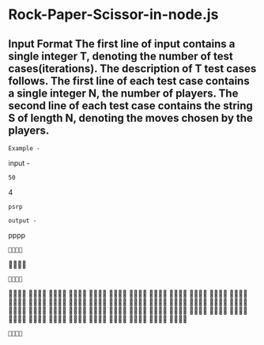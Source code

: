 # Rock-Paper-Scissor-in-node.js 

Input Format
The first line of input contains a single integer T, denoting the number of test cases(iterations). The description of T test cases follows.
The first line of each test case contains a single integer N, the number of players.
The second line of each test case contains the string S of length N, denoting the moves chosen by the players. 
--------------------------------------------------------------------------------------------------------------------------------------
```
Example - 
```
input - 
```
50 
```
4
```
psrp 
```
```
output - 
```
pppp

```

```

```

```













































```

```
